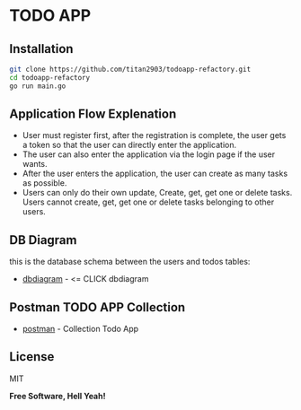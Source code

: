 # TODO APP

## Installation

```sh
git clone https://github.com/titan2903/todoapp-refactory.git
cd todoapp-refactory
go run main.go
```

## Application Flow Explenation
   - User must register first, after the registration is complete, the user gets a token so that the user can directly enter the application.
   - The user can also enter the application via the login page if the user wants.
   - After the user enters the application, the user can create as many tasks as possible.
   - Users can only do their own update, Create, get, get one or delete tasks. Users cannot create, get, get one or delete tasks belonging to other users.


## DB Diagram

this is the database schema between the users and todos tables:

- [dbdiagram] - <= CLICK dbdiagram


## Postman TODO APP Collection

- [postman] - Collection Todo App


## License

MIT

**Free Software, Hell Yeah!**

[//]: # (These are reference links used in the body of this note and get stripped out when the markdown processor does its job. There is no need to format nicely because it shouldn't be seen. Thanks SO - http://stackoverflow.com/questions/4823468/store-comments-in-markdown-syntax)

[dbdiagram]: <https://dbdiagram.io/d/60f97a8cb7279e4123366c2e>
[postman]: <https://www.getpostman.com/collections/3c74741b5a92859ec9f3>